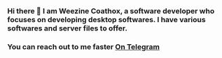 ### Hi there 👋 I am Weezine Coathox, a software developer who focuses on developing desktop softwares. I have various softwares and server files to offer.
### You can reach out to me faster [On Telegram](t.me/coathox)
<!---
Coathox/Coathox is a ✨ special ✨ repository because its `README.md` (this file) appears on your GitHub profile.
You can click the Preview link to take a look at your changes.
--->
